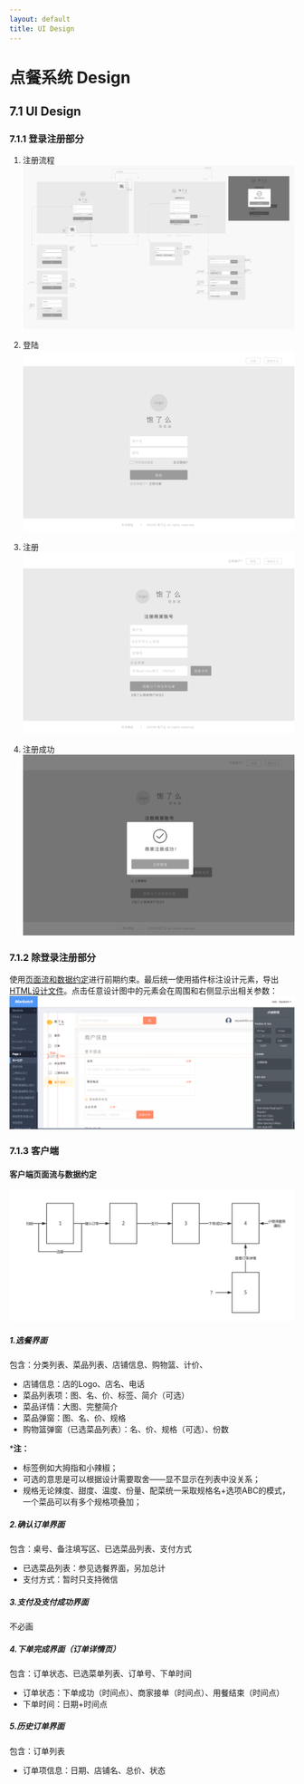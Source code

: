 ```yaml
---
layout: default
title: UI Design
---
```


# 点餐系统 Design

## 7.1 UI Design

### 7.1.1 登录注册部分
1. 注册流程
![注册流程](assets/UI/注册流程.png)


2. 登陆
![登陆](assets/UI/登陆.png)


3. 注册
![注册](assets/UI/注册.png)


4. 注册成功
![注册成功](assets/UI/注册成功.png)

### 7.1.2 除登录注册部分
使用[页面流和数据约定](assets/UI/page_flow_PC.md)进行前期约束。最后统一使用插件标注设计元素，导出[HTML设计文件](assets/UI/UI.html)。点击任意设计图中的元素会在周围和右侧显示出相关参数：
![截图](assets/UI/截图.jpg)

### 7.1.3 客户端
#### 客户端页面流与数据约定

![客户端页面流](assets/UI/客户端页面流.png)

##### 1.选餐界面
包含：分类列表、菜品列表、店铺信息、购物篮、计价、

  - 店铺信息：店的Logo、店名、电话
  - 菜品列表项：图、名、价、标签、简介（可选）
  - 菜品详情：大图、完整简介
  - 菜品弹窗：图、名、价、规格
  - 购物篮弹窗（已选菜品列表）：名、价、规格（可选）、份数

***注：** 
  - 标签例如大拇指和小辣椒；
  - 可选的意思是可以根据设计需要取舍——显不显示在列表中没关系；
  - 规格无论辣度、甜度、温度、份量、配菜统一采取规格名+选项ABC的模式，一个菜品可以有多个规格项叠加；

##### 2.确认订单界面
包含：桌号、备注填写区、已选菜品列表、支付方式

  - 已选菜品列表：参见选餐界面，另加总计
  - 支付方式：暂时只支持微信

##### 3.支付及支付成功界面
不必画

##### 4.下单完成界面（订单详情页）
包含：订单状态、已选菜单列表、订单号、下单时间

  - 订单状态：下单成功（时间点）、商家接单（时间点）、用餐结束（时间点）
  - 下单时间：日期+时间点

##### 5.历史订单界面
包含：订单列表
  - 订单项信息：日期、店铺名、总价、状态